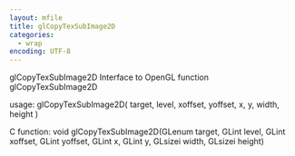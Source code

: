 ```yaml
---
layout: mfile
title: glCopyTexSubImage2D
categories:
  - wrap
encoding: UTF-8
---
```


glCopyTexSubImage2D  Interface to OpenGL function glCopyTexSubImage2D

usage:  glCopyTexSubImage2D( target, level, xoffset, yoffset, x, y, width, height )

C function:  void glCopyTexSubImage2D(GLenum target, GLint level, GLint xoffset, GLint yoffset, GLint x, GLint y, GLsizei width, GLsizei height)